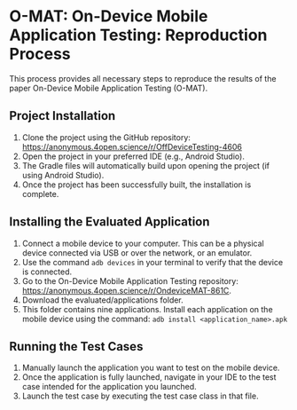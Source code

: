 # O-MAT: On-Device Mobile Application Testing: Reproduction Process

This process provides all necessary steps to reproduce the results of the paper On-Device Mobile Application Testing (O-MAT).

## Project Installation

1) Clone the project using the GitHub repository: https://anonymous.4open.science/r/OffDeviceTesting-4606
2) Open the project in your preferred IDE (e.g., Android Studio).
3) The Gradle files will automatically build upon opening the project (if using Android Studio).
4) Once the project has been successfully built, the installation is complete.

## Installing the Evaluated Application

1) Connect a mobile device to your computer. This can be a physical device connected via USB or over the network, or an emulator.
2) Use the command ```adb devices``` in your terminal to verify that the device is connected.
3) Go to the On-Device Mobile Application Testing repository: https://anonymous.4open.science/r/OndeviceMAT-861C.
4) Download the evaluated/applications folder.
6) This folder contains nine applications. Install each application on the mobile device using the command: ```adb install <application_name>.apk```

## Running the Test Cases

1) Manually launch the application you want to test on the mobile device.
2) Once the application is fully launched, navigate in your IDE to the test case intended for the application you launched.
3) Launch the test case by executing the test case class in that file.
